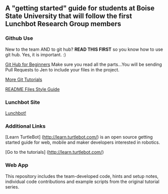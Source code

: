 ## A "getting started" guide for students at Boise State University that will follow the first Lunchbot Research Group members

### Github Use 
New to the team AND to git hub? **READ THIS FIRST** so you know how to use git hub. Yes, it is important. :) 

[Git Hub for Beginners](http://readwrite.com/2013/09/30/understanding-github-a-journey-for-beginners-part-1) Make sure you read all the parts...You will be sending Pull Requests to Jen to include your files in the project.

[More Git Tutorials](https://guides.github.com/)

[README Files Style Guide](https://help.github.com/articles/markdown-basics/)

### Lunchbot Site
[Lunchbot!](http://www.lunchbot.online/)

### Additional Links

[Learn TurtleBot] (http://learn.turtlebot.com/) is an open source getting started guide for web, mobile and maker developers interested in robotics.

[Go to the tutorials] (http://learn.turtlebot.com/)

### Web App

This repository includes the team-developed code, hints and setup notes, individual code contributions and  example scripts from the original tutorial series.
